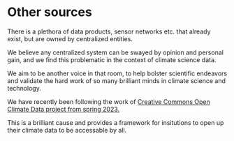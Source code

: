 # Other sources
There is a plethora of data products, sensor networks etc. that already exist, but are owned by centralized entities. 

We believe any centralized system can be swayed by opinion and personal gain, and we find this problematic in the context of climate science data. 

We aim to be another voice in that room, to help bolster scientific endeavors and validate the hard work of so many brilliant minds in climate science and technology.

We have recently been following the work of [Creative Commons Open Climate Data project from spring 2023.](https://creativecommons.org/about/open-climate-data/)

This is a brilliant cause and provides a framework for insitutions to open up their climate data to be accessable by all. 